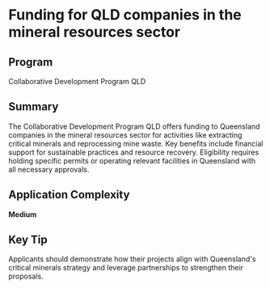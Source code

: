 # Funding for QLD companies in the mineral resources sector
  
## Program
Collaborative Development Program QLD

## Summary
The Collaborative Development Program QLD offers funding to Queensland companies in the mineral resources sector for activities like extracting critical minerals and reprocessing mine waste. Key benefits include financial support for sustainable practices and resource recovery. Eligibility requires holding specific permits or operating relevant facilities in Queensland with all necessary approvals.

## Application Complexity
**Medium**

## Key Tip
Applicants should demonstrate how their projects align with Queensland's critical minerals strategy and leverage partnerships to strengthen their proposals.
